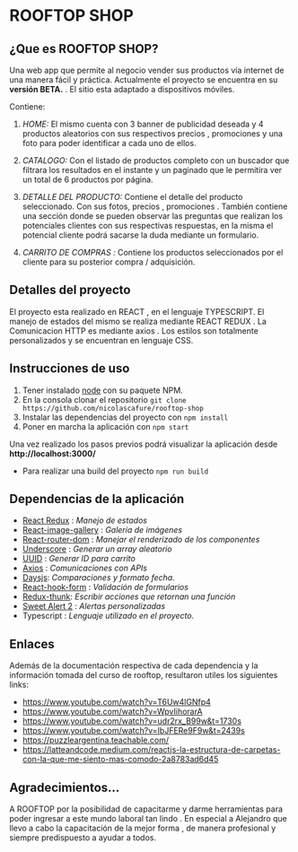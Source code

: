 # ROOFTOP SHOP



## ¿Que es  ROOFTOP SHOP?

Una web app que permite al negocio vender sus productos vía internet de una manera fácil y práctica. Actualmente el proyecto se encuentra en su **versión BETA.** . El sitio esta adaptado a dispositivos móviles.

Contiene:

1.  *HOME:* El mismo cuenta con 3 banner de publicidad deseada y 4 productos aleatorios con sus respectivos precios , promociones y una foto para poder identificar a cada uno de ellos. 
2. *CATALOGO:*  Con el listado de productos completo con un buscador que filtrara los resultados en el instante y un paginado que le permitira ver un total de 6 productos por página.
3. *DETALLE DEL PRODUCTO:* Contiene el detalle del producto seleccionado. Con sus fotos, precios , promociones . También contiene una sección donde se pueden observar las preguntas que realizan los potenciales clientes con sus respectivas respuestas, en la misma el potencial cliente podrá sacarse la duda mediante un formulario.

4. *CARRITO DE COMPRAS :* Contiene los productos seleccionados por el cliente para su posterior compra / adquisición.





## Detalles del proyecto

El proyecto esta realizado en REACT , en el lenguaje TYPESCRIPT. El manejo de estados del mismo se realiza mediante REACT REDUX . La Comunicacion HTTP es mediante axios . Los estilos son totalmente personalizados y se encuentran en lenguaje CSS. 



## Instrucciones de uso

1. Tener instalado [node]( https://nodejs.org/es/) con su paquete NPM.
2. En la consola clonar el repositorio `git clone https://github.com/nicolascafure/rooftop-shop`
3. Instalar las dependencias del proyecto con `npm install`
4. Poner en marcha la aplicación con `npm start`

Una vez realizado los pasos previos podrá visualizar la aplicación desde **http://localhost:3000/**

- Para realizar una build del proyecto `npm run build`



## Dependencias de la aplicación

- [React Redux](https://react-redux.js.org/)  : *Manejo de estados*
- [React-image-gallery](https://www.npmjs.com/package/react-image-gallery) : *Galería de imágenes*
- [React-router-dom](https://reactrouter.com/web/guides/quick-start) : *Manejar el renderizado de los componentes*
- [Underscore](https://underscorejs.org/) : *Generar un array aleatorio*
- [UUID](https://www.npmjs.com/package/uuid) : *Generar ID para carrito*
- [Axios](https://axios-http.com/docs/intro) : *Comunicaciones con APIs*
- [Daysjs](https://day.js.org/): *Comparaciones y formato fecha.*
- [React-hook-form](https://react-hook-form.com/) : *Validación de formularios*
- [Redux-thunk](npmjs.com/package/redux-thunk):  *Escribir acciones que retornan una función* 
- [Sweet Alert 2](https://sweetalert2.github.io/) : *Alertas personalizadas*
- Typescript : *Lenguaje utilizado en el proyecto.*





## Enlaces 

Además  de la documentación respectiva de cada dependencia y la información tomada del curso de rooftop,  resultaron utiles los siguientes links:

- https://www.youtube.com/watch?v=T6Uw4lGNfp4
- https://www.youtube.com/watch?v=WpvIihorarA
- https://www.youtube.com/watch?v=udr2rx_B99w&t=1730s
- https://www.youtube.com/watch?v=IbJFERe9F9w&t=2439s
- https://puzzleargentina.teachable.com/
- https://latteandcode.medium.com/reactjs-la-estructura-de-carpetas-con-la-que-me-siento-mas-comodo-2a8783ad6d45





## Agradecimientos...

A ROOFTOP por la posibilidad de capacitarme y darme herramientas para poder ingresar a este mundo laboral tan lindo . En especial a Alejandro que llevo a cabo la capacitación de la mejor forma , de manera profesional y siempre predispuesto a ayudar a todos. 

 